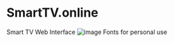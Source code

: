 # SmartTV.online
Smart TV Web Interface
![image](https://user-images.githubusercontent.com/83350146/158640910-55eeed2b-68b5-4367-84a4-b3e0c1d6c826.png)
Fonts for personal use
